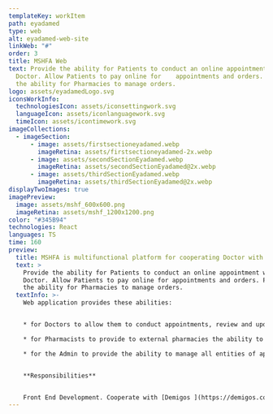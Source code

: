 ```yaml
---
templateKey: workItem
path: eyadamed
type: web
alt: eyadamed-web-site
linkWeb: "#"
order: 3
title: MSHFA Web
text: Provide the ability for Patients to conduct an online appointment with a
  Doctor. Allow Patients to pay online for    appointments and orders. Provide
  the ability for Pharmacies to manage orders.
logo: assets/eyadamedLogo.svg
iconsWorkInfo:
  technologiesIcon: assets/iconsettingwork.svg
  languageIcon: assets/iconlanguagework.svg
  timeIcon: assets/icontimework.svg
imageCollections:
  - imageSection:
      - image: assets/firstsectioneyadamed.webp
        imageRetina: assets/firstsectioneyadamed-2x.webp
      - image: assets/secondSectionEyadamed.webp
        imageRetina: assets/secondSectionEyadamed@2x.webp
      - image: assets/thirdSectionEyadamed.webp
        imageRetina: assets/thirdSectionEyadamed@2x.webp
displayTwoImages: true
imagePreview:
  image: assets/mshf_600x600.png
  imageRetina: assets/mshf_1200x1200.png
color: "#345B94"
technologies: React
languages: TS
time: 160
preview:
  title: MSHFA is multifunctional platform for cooperating Doctor with Patient
  text: >
    Provide the ability for Patients to conduct an online appointment with a
    Doctor. Allow Patients to pay online for appointments and orders. Provide
    the ability for Pharmacies to manage orders. 
  textInfo: >-
    Web application provides these abilities:


    * for Doctors to allow them to conduct appointments, review and update medical records for Patients.

    * for Pharmacists to provide to external pharmacies the ability to manage orders received from Patients via the app.

    * for the Admin to provide the ability to manage all entities of apps (Patients, Doctors, Pharmacists, Appointments, Orders, etc.). 


    **Responsibilities** 


    Front End Development. Cooperate with [Demigos ](https://demigos.com/)worked on creating new web site.
---
```


